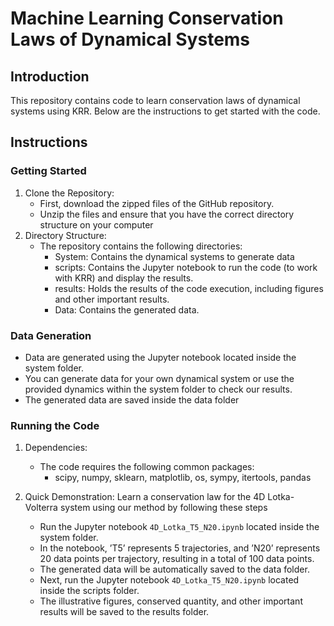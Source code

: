 # Machine Learning Conservation Laws of Dynamical Systems

## Introduction  

This repository contains code to learn conservation laws of dynamical systems
using KRR. Below are the instructions to get started with the code.

## Instructions

### Getting Started

1. Clone the Repository:
   * First, download the zipped files of the GitHub repository.
   *  Unzip the files and ensure that you have the correct directory structure on your computer
2. Directory Structure:
    * The repository contains the following directories:
       - System: Contains the dynamical systems to generate data
       - scripts: Contains the Jupyter notebook to run the code (to work with KRR) and display the results.
       - results: Holds the results of the code execution, including figures and other important results.
       - Data: Contains the generated data.

### Data Generation

* Data are generated using the Jupyter notebook located inside the system folder.
* You can generate data for your own dynamical system or use the provided dynamics within the system folder to check our results.
* The generated data are saved inside the data folder

### Running the Code

1. Dependencies:
   * The code requires the following common packages:
       - scipy, numpy, sklearn, matplotlib, os, sympy, itertools, pandas
2. Quick Demonstration:
Learn a conservation law for the 4D Lotka-Volterra system using our method by following these steps

   *  Run the Jupyter notebook ```4D_Lotka_T5_N20.ipynb``` located inside the system folder.
   *   In the notebook, ’T5’ represents 5 trajectories, and ’N20’ represents 20 data points per trajectory, resulting in a total of 100 data points.
   *  The generated data will be automatically saved to the data folder.
   *  Next, run the Jupyter notebook ```4D_Lotka_T5_N20.ipynb``` located inside the scripts folder.
   *  The illustrative figures, conserved quantity, and other important results will be saved to the results folder.
